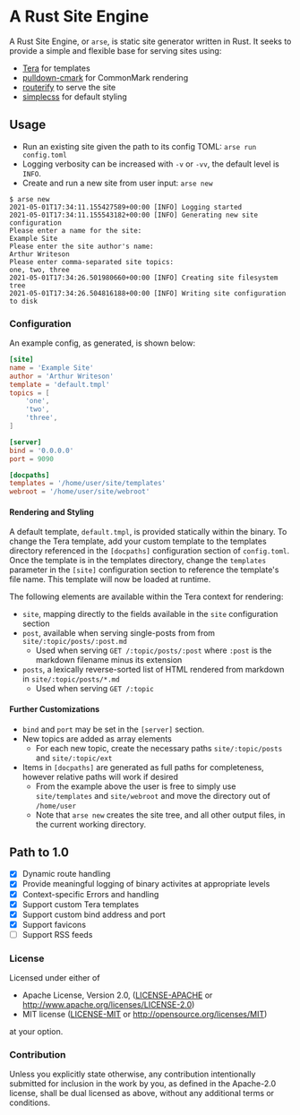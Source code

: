 # A Rust Site Engine

A Rust Site Engine, or `arse`, is static site generator written in Rust. It seeks to provide a simple
and flexible base for serving sites using:

* [Tera](https://tera.netlify.app/) for templates
* [pulldown-cmark](https://crates.io/crates/pulldown-cmark) for CommonMark rendering
* [routerify](https://crates.io/crates/routerify) to serve the site
* [simplecss](https://simplecss.org) for default styling

## Usage

* Run an existing site given the path to its config TOML: `arse run config.toml`
* Logging verbosity can be increased with `-v` or `-vv`, the default level is `INFO`.
* Create and run a new site from user input: `arse new`

```
$ arse new
2021-05-01T17:34:11.155427589+00:00 [INFO] Logging started
2021-05-01T17:34:11.155543182+00:00 [INFO] Generating new site configuration
Please enter a name for the site: 
Example Site
Please enter the site author's name: 
Arthur Writeson
Please enter comma-separated site topics: 
one, two, three
2021-05-01T17:34:26.501980660+00:00 [INFO] Creating site filesystem tree
2021-05-01T17:34:26.504816188+00:00 [INFO] Writing site configuration to disk
```

### Configuration

An example config, as generated, is shown below:

```toml
[site]
name = 'Example Site'
author = 'Arthur Writeson'
template = 'default.tmpl'
topics = [
    'one',
    'two',
    'three',
]

[server]
bind = '0.0.0.0'
port = 9090

[docpaths]
templates = '/home/user/site/templates'
webroot = '/home/user/site/webroot'
```

#### Rendering and Styling

A default template, `default.tmpl`, is provided statically within the binary. To change the Tera
template, add your custom template to the templates directory referenced in the `[docpaths]` configuration
section of `config.toml`. Once the template is in the templates directory, change the `templates` parameter
in the `[site]` configuration section to reference the template's file name. This template will now be loaded
at runtime.

The following elements are available within the Tera context for rendering:

* `site`, mapping directly to the fields available in the `site` configuration section
* `post`, available when serving single-posts from from `site/:topic/posts/:post.md`
  * Used when serving `GET /:topic/posts/:post` where `:post` is the markdown filename minus its extension
* `posts`, a lexically reverse-sorted list of HTML rendered from markdown in `site/:topic/posts/*.md`
  * Used when serving `GET /:topic`

#### Further Customizations

* `bind` and `port` may be set in the `[server]` section.
* New topics are added as array elements
  * For each new topic, create the necessary paths `site/:topic/posts` and `site/:topic/ext`
* Items in `[docpaths]` are generated as full paths for completeness, however relative paths will work if desired
  * From the example above the user is free to simply use `site/templates` and `site/webroot` and move the directory out of `/home/user`
  * Note that `arse new` creates the site tree, and all other output files, in the current working directory.

## Path to 1.0

- [x] Dynamic route handling
- [x] Provide meaningful logging of binary activites at appropriate levels
- [x] Context-specific Errors and handling
- [x] Support custom Tera templates
- [x] Support custom bind address and port
- [x] Support favicons
- [ ] Support RSS feeds

### License

Licensed under either of

 * Apache License, Version 2.0, ([LICENSE-APACHE](LICENSE-APACHE) or http://www.apache.org/licenses/LICENSE-2.0)
 * MIT license ([LICENSE-MIT](LICENSE-MIT) or http://opensource.org/licenses/MIT)

at your option.

### Contribution

Unless you explicitly state otherwise, any contribution intentionally submitted
for inclusion in the work by you, as defined in the Apache-2.0 license, shall be dual licensed as above, without any
additional terms or conditions.
